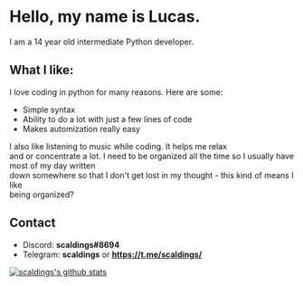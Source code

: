 # Hello, my name is Lucas.
I am a 14 year old intermediate Python developer.

## What I like:
I love coding in python for many reasons. Here are some:
  * Simple syntax
  * Ability to do a lot with just a few lines of code
  * Makes automization really easy  
  
I also like listening to music while coding. It helps me relax  
and or concentrate a lot.
I need to be organized all the time so I usually have most of my day written  
down somewhere so that I don't get lost in my thought - this kind of means I like  
being organized?

## Contact
* Discord: **scaldings#8694**
* Telegram: **scaldings** or **https://t.me/scaldings/**

[![scaldings's github stats](https://github-readme-stats.vercel.app/api?username=scaldings&show_icons=true)](https://github.com/anuraghazra/github-readme-stats)
